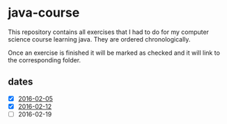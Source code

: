 # java-course

This repository contains all exercises that I had to do for my computer science course learning java.
They are ordered chronologically.

Once an exercise is finished it will be marked as checked and it will link to the corresponding folder.

## dates

- [x] [2016-02-05](https://github.com/manuelgu/java-course/tree/master/2016-02-05)
- [x] [2016-02-12](https://github.com/manuelgu/java-course/tree/master/2016-02-12)
- [ ] 2016-02-19
